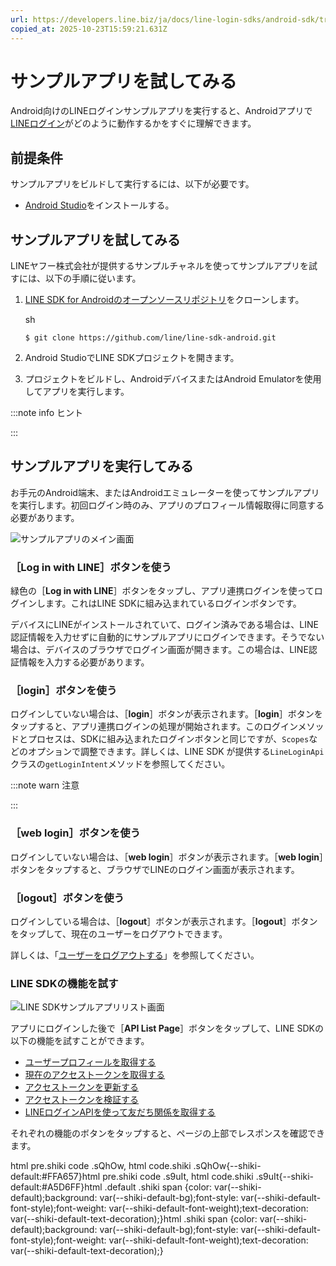 ```yaml
---
url: https://developers.line.biz/ja/docs/line-login-sdks/android-sdk/try-line-login/
copied_at: 2025-10-23T15:59:21.631Z
---
```

# サンプルアプリを試してみる

Android向けのLINEログインサンプルアプリを実行すると、Androidアプリで[LINEログイン](https://developers.line.biz/ja/docs/line-login/overview/)がどのように動作するかをすぐに理解できます。

## 前提条件

サンプルアプリをビルドして実行するには、以下が必要です。

*   [Android Studio](https://developer.android.com/studio)をインストールする。

## サンプルアプリを試してみる

LINEヤフー株式会社が提供するサンプルチャネルを使ってサンプルアプリを試すには、以下の手順に従います。

1.  [LINE SDK for Androidのオープンソースリポジトリ](https://github.com/line/line-sdk-android)をクローンします。
    
    sh
    
    `$ git clone https://github.com/line/line-sdk-android.git`
    
2.  Android StudioでLINE SDKプロジェクトを開きます。
3.  プロジェクトをビルドし、AndroidデバイスまたはAndroid Emulatorを使用してアプリを実行します。

:::note info
ヒント

:::

## サンプルアプリを実行してみる

お手元のAndroid端末、またはAndroidエミュレーターを使ってサンプルアプリを実行します。初回ログイン時のみ、アプリのプロフィール情報取得に同意する必要があります。

![サンプルアプリのメイン画面](https://developers.line.biz/media/line-login/try-line-login/line-sdk-sample-app-home-screen.jpg)

### ［Log in with LINE］ボタンを使う

緑色の［**Log in with LINE**］ボタンをタップし、アプリ連携ログインを使ってログインします。これはLINE SDKに組み込まれているログインボタンです。

デバイスにLINEがインストールされていて、ログイン済みである場合は、LINE認証情報を入力せずに自動的にサンプルアプリにログインできます。そうでない場合は、デバイスのブラウザでログイン画面が開きます。この場合は、LINE認証情報を入力する必要があります。

### ［login］ボタンを使う

ログインしていない場合は、［**login**］ボタンが表示されます。［**login**］ボタンをタップすると、アプリ連携ログインの処理が開始されます。このログインメソッドとプロセスは、SDKに組み込まれたログインボタンと同じですが、`Scopes`などのオプションで調整できます。詳しくは、LINE SDK が提供する`LineLoginApi`クラスの`getLoginIntent`メソッドを参照してください。

:::note warn
注意

:::

### ［web login］ボタンを使う

ログインしていない場合は、［**web login**］ボタンが表示されます。［**web login**］ボタンをタップすると、ブラウザでLINEのログイン画面が表示されます。

### ［logout］ボタンを使う

ログインしている場合は、［**logout**］ボタンが表示されます。［**logout**］ボタンをタップして、現在のユーザーをログアウトできます。

詳しくは、「[ユーザーをログアウトする](https://developers.line.biz/ja/docs/line-login-sdks/android-sdk/managing-users/#logout)」を参照してください。

### LINE SDKの機能を試す

![LINE SDKサンプルアプリリスト画面](https://developers.line.biz/media/line-login/try-line-login/line-sdk-sample-app-api-list-screen.jpg)

アプリにログインした後で［**API List Page**］ボタンをタップして、LINE SDKの以下の機能を試すことができます。

*   [ユーザープロフィールを取得する](https://developers.line.biz/ja/docs/line-login-sdks/android-sdk/managing-users/#get-profile)
*   [現在のアクセストークンを取得する](https://developers.line.biz/ja/docs/line-login-sdks/android-sdk/managing-access-tokens/#get-current-token)
*   [アクセストークンを更新する](https://developers.line.biz/ja/docs/line-login-sdks/android-sdk/managing-access-tokens/#refresh-token)
*   [アクセストークンを検証する](https://developers.line.biz/ja/docs/line-login-sdks/android-sdk/managing-access-tokens/#verify-access-token)
*   [LINEログインAPIを使って友だち関係を取得する](https://developers.line.biz/ja/docs/line-login-sdks/android-sdk/link-a-bot/#use-line-login-api)

それぞれの機能のボタンをタップすると、ページの上部でレスポンスを確認できます。

html pre.shiki code .sQhOw, html code.shiki .sQhOw{--shiki-default:#FFA657}html pre.shiki code .s9uIt, html code.shiki .s9uIt{--shiki-default:#A5D6FF}html .default .shiki span {color: var(--shiki-default);background: var(--shiki-default-bg);font-style: var(--shiki-default-font-style);font-weight: var(--shiki-default-font-weight);text-decoration: var(--shiki-default-text-decoration);}html .shiki span {color: var(--shiki-default);background: var(--shiki-default-bg);font-style: var(--shiki-default-font-style);font-weight: var(--shiki-default-font-weight);text-decoration: var(--shiki-default-text-decoration);}